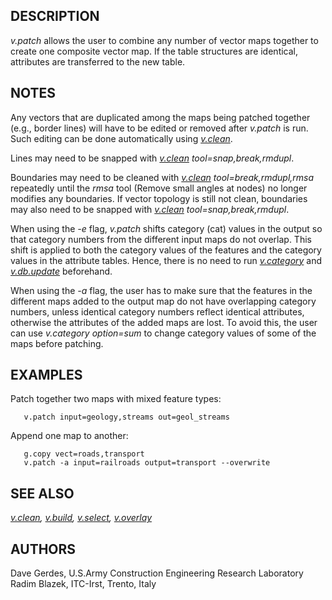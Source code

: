 ## DESCRIPTION

*v.patch* allows the user to combine any number of vector maps together
to create one composite vector map. If the table structures are
identical, attributes are transferred to the new table.

## NOTES

Any vectors that are duplicated among the maps being patched together
(e.g., border lines) will have to be edited or removed after *v.patch*
is run. Such editing can be done automatically using
*[v.clean](v.clean.md)*.

Lines may need to be snapped with *[v.clean](v.clean.md)
tool=snap,break,rmdupl*.

Boundaries may need to be cleaned with *[v.clean](v.clean.md)
tool=break,rmdupl,rmsa* repeatedly until the *rmsa* tool (Remove small
angles at nodes) no longer modifies any boundaries. If vector topology
is still not clean, boundaries may also need to be snapped with
*[v.clean](v.clean.md) tool=snap,break,rmdupl*.

When using the *-e* flag, *v.patch* shifts category (cat) values in the
output so that category numbers from the different input maps do not
overlap. This shift is applied to both the category values of the
features and the category values in the attribute tables. Hence, there
is no need to run *[v.category](v.category.md)* and
*[v.db.update](v.db.update.md)* beforehand.

When using the *-a* flag, the user has to make sure that the features in
the different maps added to the output map do not have overlapping
category numbers, unless identical category numbers reflect identical
attributes, otherwise the attributes of the added maps are lost. To
avoid this, the user can use *v.category option=sum* to change category
values of some of the maps before patching.

## EXAMPLES

Patch together two maps with mixed feature types:

```shell
   v.patch input=geology,streams out=geol_streams
```

Append one map to another:

```shell
   g.copy vect=roads,transport
   v.patch -a input=railroads output=transport --overwrite
```

## SEE ALSO

*[v.clean](v.clean.md), [v.build](v.build.md), [v.select](v.select.md),
[v.overlay](v.overlay.md)*

## AUTHORS

Dave Gerdes, U.S.Army Construction Engineering Research Laboratory
Radim Blazek, ITC-Irst, Trento, Italy
